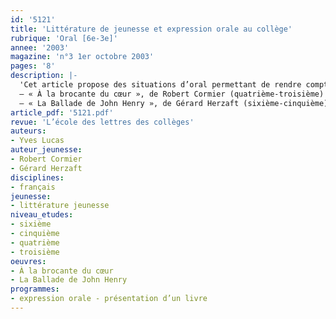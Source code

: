 ```yaml
---
id: '5121'
title: 'Littérature de jeunesse et expression orale au collège'
rubrique: 'Oral [6e-3e]'
annee: '2003'
magazine: 'n°3 1er octobre 2003'
pages: '8'
description: |-
  'Cet article propose des situations d’oral permettant de rendre compte de lectures et de faciliter les échanges autour des livres. On s’appuie sur un cadre d’intervention qui rend possible les comparaisons et incite à confronter les points de vue. Un même roman est confié à deux équipes de deux lecteurs, qui préparent leur intervention à l’aide d’une fiche élève et interviennent successivement après tirage au sort.
  – « À la brocante du cœur », de Robert Cormier (quatrième-troisième)
  – « La Ballade de John Henry », de Gérard Herzaft (sixième-cinquième)'
article_pdf: '5121.pdf'
revue: 'L’école des lettres des collèges'
auteurs:
- Yves Lucas
auteur_jeunesse:
- Robert Cormier
- Gérard Herzaft
disciplines:
- français
jeunesse:
- littérature jeunesse
niveau_etudes:
- sixième
- cinquième
- quatrième
- troisième
oeuvres:
- À la brocante du cœur
- La Ballade de John Henry
programmes:
- expression orale - présentation d’un livre
---
```

